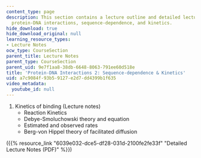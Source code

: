```yaml
---
content_type: page
description: This section contains a lecture outline and detailed lecture notes on
  protein-DNA interactions, sequence-dependence, and kinetics.
hide_download: true
hide_download_original: null
learning_resource_types:
- Lecture Notes
ocw_type: CourseSection
parent_title: Lecture Notes
parent_type: CourseSection
parent_uid: 9e7f1aa8-38db-6648-8063-791ee60d518e
title: 'Protein-DNA Interactions 2: Sequence-dependence & Kinetics'
uid: a7c9084f-93b5-9127-e2d7-dd4399b1f635
video_metadata:
  youtube_id: null
---
```


1.  Kinetics of binding (Lecture notes)
    *   Reaction Kinetics
    *   Debye-Smoluchowski theory and equation
    *   Estimated and observed rates
    *   Berg-von Hippel theory of facilitated diffusion

({{% resource_link "6039e032-dce5-df28-031d-2100fe2fe33f" "Detailed Lecture Notes (PDF)" %}})